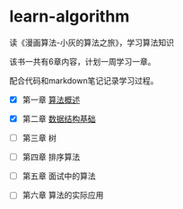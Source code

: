 # learn-algorithm
读《漫画算法-小灰的算法之旅》，学习算法知识

该书一共有6章内容，计划一周学习一章。

配合代码和markdown笔记记录学习过程。

- [x] 第一章 [算法概述](./docs/1.算法概述.md)

- [x] 第二章 [数据结构基础](./docs/2.数据结构基础.md)

- [ ] 第三章 树

- [ ] 第四章 排序算法

- [ ] 第五章 面试中的算法

- [ ] 第六章 算法的实际应用
